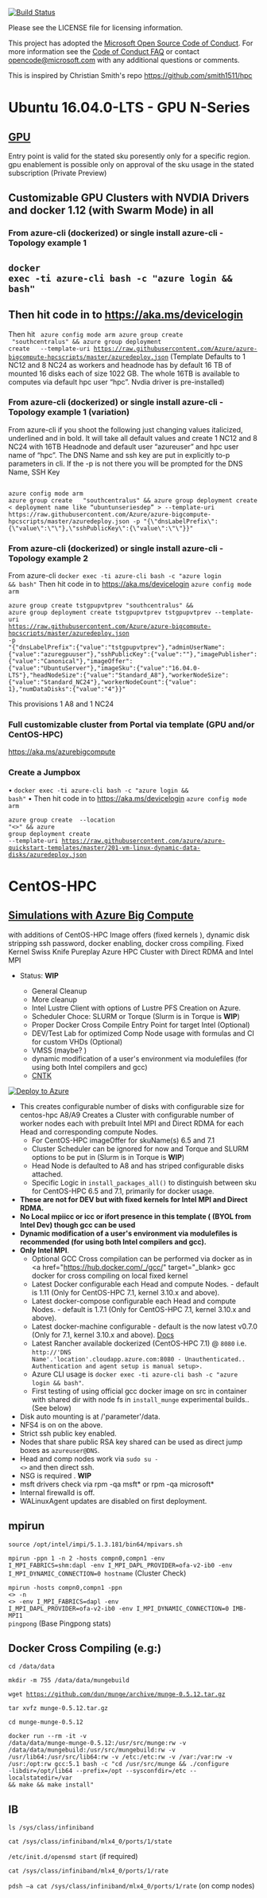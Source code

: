  [![Build Status](https://travis-ci.org/Azure/azure-bigcompute-hpcscripts.png?branch=master)](https://travis-ci.org/Azure/azure-bigcompute-hpcscripts)
 
Please see the LICENSE file for licensing information.

This project has adopted the [Microsoft Open Source Code of
Conduct](https://opensource.microsoft.com/codeofconduct/). For more information
see the [Code of Conduct
FAQ](https://opensource.microsoft.com/codeofconduct/faq/) or contact
[opencode@microsoft.com](mailto:opencode@microsoft.com) with any additional
questions or comments.

This is inspired by Christian Smith's repo https://github.com/smith1511/hpc
# Ubuntu 16.04.0-LTS - GPU N-Series 
## [GPU](http://gpu.azure.com/)
Entry point is valid for the stated sku poresently only for a specific region. 
gpu enablement is possible only on approval of the sku usage in the stated subscription (Private Preview)
##	Customizable GPU Clusters with NVDIA Drivers and docker 1.12 (with Swarm Mode) in all 
###	From azure-cli (dockerized) or single install azure-cli - Topology example 1
<code>docker exec -ti azure-cli  bash -c "azure login && bash"</code>
-----------------------
Then hit code in to https://aka.ms/devicelogin
-----------------------

Then hit 
<code>
azure config mode arm
azure group create <my-resource-group>  "southcentralus" && azure group deployment create <my-resource-group> <my-deployment-name> --template-uri https://raw.githubusercontent.com/Azure/azure-bigcompute-hpcscripts/master/azuredeploy.json</code>
(Template Defaults to 1 NC12 and 8  NC24 as workers and headnode has by default 16 TB of mounted 16 disks each of size 1022 GB. The whole 16TB is available to computes via default hpc user “hpc”. Nvdia driver is pre-installed)

###	From azure-cli (dockerized) or single install azure-cli - Topology example 1 (variation)

From azure-cli if you shoot the following just changing values italicized, underlined and in bold. It will take all default values and create 1 NC12 and 8 NC24 with 16TB Headnode and default user “azureuser” and hpc user name of “hpc”. The DNS Name and ssh key are put in explicitly to-p parameters in cli. If the -p is not there you will be prompted for the DNS Name, SSH Key

<code>
azure config mode arm
azure group create <my-resource-group like “ubuntunseriesrg”>  "southcentralus" && azure group deployment create <my-resource-group like “ubuntunseriesrg”>  < deployment name like “ubuntunseriesdep” > --template-uri https://raw.githubusercontent.com/Azure/azure-bigcompute-hpcscripts/master/azuredeploy.json -p "{\"dnsLabelPrefix\":{\"value\":\"<dns name like tstgpupvtprev>\"},\"sshPublicKey\":{\"value\":\"<ssh-rsa key>\"}}" </code>

###	From azure-cli (dockerized) or single install azure-cli - Topology example 2

From azure-cli
<code>docker exec -ti azure-cli  bash -c "azure login && bash"</code>
Then hit code in to https://aka.ms/devicelogin
<code>azure config mode arm</code>

<code>azure group create tstgpupvtprev  "southcentralus" && azure group deployment create tstgpupvtprev tstgpupvtprev --template-uri https://raw.githubusercontent.com/Azure/azure-bigcompute-hpcscripts/master/azuredeploy.json -p "{\"dnsLabelPrefix\":{\"value\":\"tstgpupvtprev\"},\"adminUserName\":{\"value\":\"azuregpuuser\"},\"sshPublicKey\":{\"value\":\"<RSA Public key>\"},\"imagePublisher\":{\"value\":\"Canonical\"},\"imageOffer\":{\"value\":\"UbuntuServer\"},\"imageSku\":{\"value\":\"16.04.0-LTS\"},\"headNodeSize\":{\"value\":\"Standard_A8\"},\"workerNodeSize\":{\"value\":\"Standard_NC24\"},\"workerNodeCount\":{\"value\": 1},\"numDataDisks\":{\"value\":\"4\"}}"</code>

This provisions 1 A8 and 1 NC24

### Full customizable cluster from Portal via template (GPU and/or CentOS-HPC)

https://aka.ms/azurebigcompute

### Create a Jumpbox
•	<code>docker exec -ti azure-cli  bash -c "azure login && bash"</code>
•	Then hit code in to https://aka.ms/devicelogin
<code>azure config mode arm</code>

<code>azure group create <my-resource-group> --location "<<location of jumpbox RG like southcentralus>>" && azure group deployment create <my-resource-group> <my-deployment-name> --template-uri https://raw.githubusercontent.com/azure/azure-quickstart-templates/master/201-vm-linux-dynamic-data-disks/azuredeploy.json</code>


# CentOS-HPC
## [Simulations with Azure Big Compute](https://simulation.azure.com/)

 with additions of CentOS-HPC Image offers (fixed kernels ), dynamic disk stripping ssh password, docker enabling, docker cross compiling. Fixed Kernel Swiss Knife Pureplay Azure HPC Cluster with Direct RDMA and Intel MPI
* Status: __WIP__

   *  General Cleanup
   *  More cleanup 
   *  Intel Lustre Client with options of Lustre PFS Creation on Azure.
   *  Scheduler Choce: SLURM or Torque (Slurm is in Torque is __WIP__)
   *  Proper Docker Cross Compile Entry Point for target Intel (Optional)
   *  DEV/Test Lab for optimized Comp Node usage with formulas and CI  for custom VHDs (Optional)
   *  VMSS (maybe? )
   *  dynamic modification of a user's environment via modulefiles (for using both Intel compilers and gcc)
   *  <a href="http://github.com/Microsoft/cntk" target="_blank">CNTK</a> 

<a href="https://portal.azure.com/#create/Microsoft.Template/uri/https%3A%2F%2Fraw.githubusercontent.com%2FAzure%2Fazure-bigcompute-hpcscripts%2Fmaster%2Fazuredeploy.json" target="_blank">
   <img alt="Deploy to Azure" src="http://azuredeploy.net/deploybutton.png"/>
</a>

* This creates configurable number of disks with configurable size for centos-hpc A8/A9 
Creates a Cluster with configurable number of worker nodes each with prebuilt Intel MPI and Direct RDMA for each Head and corresponding compute Nodes.
   * For CentOS-HPC imageOffer for skuName(s) 6.5 and 7.1
   * Cluster Scheduler can be ignored for now and Torque and SLURM options to be put in  (Slurm is in Torque is __WIP__)
   * Head Node is defaulted to A8 and has striped configurable disks attached.
   * Specific Logic in <code>install_packages_all()</code> to distinguish between sku for CentOS-HPC 6.5 and 7.1, primarily for docker usage.
* __These are not for DEV but with fixed kernels for Intel MPI and Direct RDMA.__
* __No Local mpiicc or icc or ifort presence  in this template ( (BYOL from Intel Dev) though gcc can be used__
* __Dynamic modification of a user's environment via modulefiles is recommended (for using both Intel compilers and gcc).__
* __Only Intel MPI__.
   * Optional GCC Cross compilation can be performed via docker as in <a href="https://hub.docker.com/_/gcc/" target="_blank> gcc docker for cross compiling on local fixed kernel </a>
   * Latest Docker configurable each Head and compute Nodes. - default is 1.11 (Only for CentOS-HPC 7.1, kernel 3.10.x and above).
   * Latest docker-compose configurable each Head and compute Nodes. - default is 1.7.1 (Only for CentOS-HPC 7.1, kernel 3.10.x and above).
   * Latest docker-machine configurable  - default is the now latest v0.7.0 (Only for 7.1, kernel 3.10.x and above). [Docs](https://docs.docker.com/machine/drivers/azure/)
   * Latest Rancher available dockerized (CentOS-HPC 7.1) @ <code>8080</code> i.e. <code>http://'DNS Name'.'location'.cloudapp.azure.com:8080 - Unauthenticated.. Authentication and agent setup is manual setup>.</code>
   * Azure CLI usage is <code>docker exec -ti azure-cli bash -c "azure login && bash"</code>.
   * First testing of using official gcc docker image on src in container with shared dir with node fs in <code>install_munge</code> experimental builds.. (See below)
* Disk auto mounting is at /'parameter'/data.
* NFS4 is on on the above.
* Strict ssh public key enabled.
* Nodes that share public RSA key shared can be used as direct jump boxes as <code>azureuser@DNS</code>.
* Head and comp nodes work via <code>sudo su - <<hpc user>></code> and then direct ssh.
* NSG is required . __WIP__
* msft drivers check via rpm -qa msft* or rpm -qa microsoft*
* Internal firewalld is off.
* WALinuxAgent updates are disabled on first deployment.

## mpirun

<code>source /opt/intel/impi/5.1.3.181/bin64/mpivars.sh</code>

<code>mpirun -ppn 1 -n 2 -hosts compn0,compn1 -env I_MPI_FABRICS=shm:dapl -env I_MPI_DAPL_PROVIDER=ofa-v2-ib0 -env I_MPI_DYNAMIC_CONNECTION=0 hostname</code>  (Cluster Check)

<code>mpirun -hosts compn0,compn1 -ppn <<processes per node in number>> -n <<number of consequtive processes>> -env I_MPI_FABRICS=dapl -env I_MPI_DAPL_PROVIDER=ofa-v2-ib0 -env I_MPI_DYNAMIC_CONNECTION=0 IMB-MPI1 pingpong</code>
(Base Pingpong stats)

## Docker Cross Compiling (e.g:)

<code>cd /data/data</code>

<code>mkdir -m 755 /data/data/mungebuild</code>

<code>wget https://github.com/dun/munge/archive/munge-0.5.12.tar.gz</code>

<code>tar xvfz munge-0.5.12.tar.gz</code>

<code>cd munge-munge-0.5.12</code>

<code>docker run --rm -it -v /data/data/munge-munge-0.5.12:/usr/src/munge:rw -v /data/data/mungebuild:/usr/src/mungebuild:rw -v /usr/lib64:/usr/src/lib64:rw  -v /etc:/etc:rw -v /var:/var:rw -v /usr:/opt:rw  gcc:5.1 bash -c "cd /usr/src/munge && ./configure -libdir=/opt/lib64 --prefix=/opt --sysconfdir=/etc --localstatedir=/var && make && make install"</code>

## IB

<code>ls /sys/class/infiniband</code>

<code>cat /sys/class/infiniband/mlx4_0/ports/1/state</code>

<code>/etc/init.d/opensmd start</code> (if required)

<code>cat /sys/class/infiniband/mlx4_0/ports/1/rate</code>

<code>pdsh –a cat /sys/class/infiniband/mlx4_0/ports/1/rate</code> (on comp nodes)
